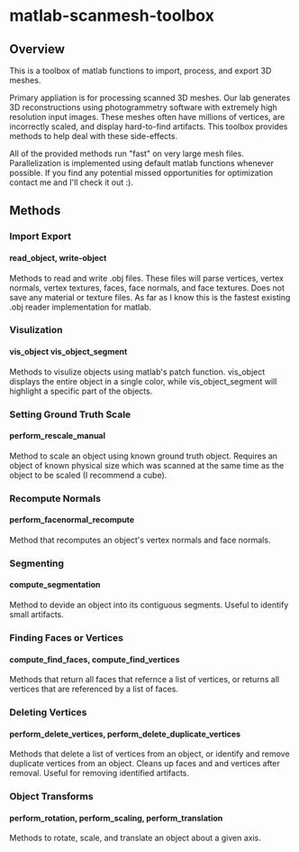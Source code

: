 # matlab-scanmesh-toolbox
## Overview
This is a toolbox of matlab functions to import, process, and export 3D meshes. 

Primary appliation is for processing scanned 3D meshes. Our lab generates 
3D reconstructions using photogrammetry software with extremely high resolution input images. 
These meshes often have millions of vertices, are incorrectly scaled, and display hard-to-find 
artifacts. This toolbox provides methods to help deal with these side-effects.

All of the provided methods run "fast" on very large mesh files. Parallelization is implemented using
default matlab functions whenever possible. If you find any potential missed opportunities for optimization 
contact me and I'll check it out :).

## Methods
### Import Export
#### read_object, write-object
Methods to read and write .obj files. These files will parse vertices, vertex normals, vertex textures, 
faces, face normals, and face textures. Does not save any material or texture files. As far as I know
this is the fastest existing .obj reader implementation for matlab. 

### Visulization
#### vis_object vis_object_segment
Methods to visulize objects using matlab's patch function. vis_object displays the entire object in 
a single color, while vis_object_segment will highlight a specific part of the objects. 

### Setting Ground Truth Scale
#### perform_rescale_manual
Method to scale an object using known ground truth object. Requires an object of known 
physical size which was scanned at the same time as the object to be scaled (I recommend a cube).

### Recompute Normals
#### perform_facenormal_recompute
Method that recomputes an object's vertex normals and face normals.

### Segmenting 
#### compute_segmentation
Method to devide an object into its contiguous segments. Useful to identify small artifacts. 

### Finding Faces or Vertices
#### compute_find_faces, compute_find_vertices
Methods that return all faces that refernce a list of vertices, or returns all vertices that are 
referenced by a list of faces. 

### Deleting Vertices
#### perform_delete_vertices, perform_delete_duplicate_vertices
Methods that delete a list of vertices from an object, or identify and remove duplicate vertices 
from an object. Cleans up faces and and vertices after removal. Useful for removing identified 
artifacts. 

### Object Transforms
#### perform_rotation, perform_scaling, perform_translation
Methods to rotate, scale, and translate an object about a given axis.  

